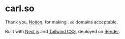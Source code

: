 # carl.so
Thank you, [Notion](https://www.notion.so/), for making `.so` domains acceptable.

Built with [Next.js](https://nextjs.org/) and [Tailwind CSS](https://tailwindcss.com/), deployed on [Render](https://render.com/).
